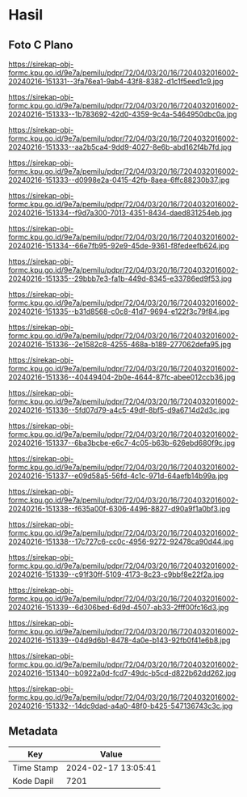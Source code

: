 # Hasil

## Foto C Plano

https://sirekap-obj-formc.kpu.go.id/9e7a/pemilu/pdpr/72/04/03/20/16/7204032016002-20240216-151331--3fa76ea1-9ab4-43f8-8382-d1c1f5eed1c9.jpg

https://sirekap-obj-formc.kpu.go.id/9e7a/pemilu/pdpr/72/04/03/20/16/7204032016002-20240216-151333--1b783692-42d0-4359-9c4a-5464950dbc0a.jpg

https://sirekap-obj-formc.kpu.go.id/9e7a/pemilu/pdpr/72/04/03/20/16/7204032016002-20240216-151333--aa2b5ca4-9dd9-4027-8e6b-abd162f4b7fd.jpg

https://sirekap-obj-formc.kpu.go.id/9e7a/pemilu/pdpr/72/04/03/20/16/7204032016002-20240216-151333--d0998e2a-0415-42fb-8aea-6ffc88230b37.jpg

https://sirekap-obj-formc.kpu.go.id/9e7a/pemilu/pdpr/72/04/03/20/16/7204032016002-20240216-151334--f9d7a300-7013-4351-8434-daed831254eb.jpg

https://sirekap-obj-formc.kpu.go.id/9e7a/pemilu/pdpr/72/04/03/20/16/7204032016002-20240216-151334--66e7fb95-92e9-45de-9361-f8fedeefb624.jpg

https://sirekap-obj-formc.kpu.go.id/9e7a/pemilu/pdpr/72/04/03/20/16/7204032016002-20240216-151335--29bbb7e3-fa1b-449d-8345-e33786ed9f53.jpg

https://sirekap-obj-formc.kpu.go.id/9e7a/pemilu/pdpr/72/04/03/20/16/7204032016002-20240216-151335--b31d8568-c0c8-41d7-9694-e122f3c79f84.jpg

https://sirekap-obj-formc.kpu.go.id/9e7a/pemilu/pdpr/72/04/03/20/16/7204032016002-20240216-151336--2e1582c8-4255-468a-b189-277062defa95.jpg

https://sirekap-obj-formc.kpu.go.id/9e7a/pemilu/pdpr/72/04/03/20/16/7204032016002-20240216-151336--40449404-2b0e-4644-87fc-abee012ccb36.jpg

https://sirekap-obj-formc.kpu.go.id/9e7a/pemilu/pdpr/72/04/03/20/16/7204032016002-20240216-151336--5fd07d79-a4c5-49df-8bf5-d9a6714d2d3c.jpg

https://sirekap-obj-formc.kpu.go.id/9e7a/pemilu/pdpr/72/04/03/20/16/7204032016002-20240216-151337--6ba3bcbe-e6c7-4c05-b63b-626ebd680f9c.jpg

https://sirekap-obj-formc.kpu.go.id/9e7a/pemilu/pdpr/72/04/03/20/16/7204032016002-20240216-151337--e09d58a5-56fd-4c1c-971d-64aefb14b99a.jpg

https://sirekap-obj-formc.kpu.go.id/9e7a/pemilu/pdpr/72/04/03/20/16/7204032016002-20240216-151338--f635a00f-6306-4496-8827-d90a9f1a0bf3.jpg

https://sirekap-obj-formc.kpu.go.id/9e7a/pemilu/pdpr/72/04/03/20/16/7204032016002-20240216-151338--17c727c6-cc0c-4956-9272-92478ca90d44.jpg

https://sirekap-obj-formc.kpu.go.id/9e7a/pemilu/pdpr/72/04/03/20/16/7204032016002-20240216-151339--c91f30ff-5109-4173-8c23-c9bbf8e22f2a.jpg

https://sirekap-obj-formc.kpu.go.id/9e7a/pemilu/pdpr/72/04/03/20/16/7204032016002-20240216-151339--6d306bed-6d9d-4507-ab33-2fff00fc16d3.jpg

https://sirekap-obj-formc.kpu.go.id/9e7a/pemilu/pdpr/72/04/03/20/16/7204032016002-20240216-151339--04d9d6b1-8478-4a0e-b143-92fb0f41e6b8.jpg

https://sirekap-obj-formc.kpu.go.id/9e7a/pemilu/pdpr/72/04/03/20/16/7204032016002-20240216-151340--b0922a0d-fcd7-49dc-b5cd-d822b62dd262.jpg

https://sirekap-obj-formc.kpu.go.id/9e7a/pemilu/pdpr/72/04/03/20/16/7204032016002-20240216-151332--14dc9dad-a4a0-48f0-b425-547136743c3c.jpg


## Metadata

| Key        | Value               |
| ---------- | ------------------- |
| Time Stamp | 2024-02-17 13:05:41 |
| Kode Dapil | 7201                |



